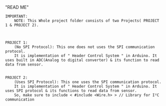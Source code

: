 
"READ ME"

	IMPORTANT:  
		NOTE: This Whole project folder consists of two Projects( PROJECT 1 & PROJECT 2).



	PROJECT 1:
		(No SPI Protocol): This one does not uses the SPI communication protocol. 
		It is implementation of " Header Control System " in Arduino. It uses built in ADC(Analog to digital converter) & its function to read data from sensor.


	PROJECT 2:
		(Uses SPI Protocol): This one uses the SPI communication protocol. 
		It is implementation of " Header Control System " in Arduino. It uses SPI protocol & its functions to read data from sensor.
  		So, make sure to include < #include <Wire.h> > // Library for I²C communication
